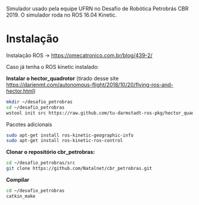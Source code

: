 Simulador usado pela equipe UFRN no Desafio de Robótica Petrobrás CBR 2019. O simulador roda no ROS 16.04 Kinetic.

# Instalação

Instalação ROS -> https://omecatronico.com.br/blog/439-2/

Caso já tenha o ROS kinetic instalado:

**Instalar o hector_quadrotor** (tirado desse site https://darienmt.com/autonomous-flight/2018/10/20/flying-ros-and-hector.html)

```bash
mkdir ~/desafio_petrobras
cd ~/desafio_petrobras
wstool init src https://raw.github.com/tu-darmstadt-ros-pkg/hector_quadrotor/kinetic-devel/tutorials.rosinstall
```

Pacotes adicionais


```bash
sudo apt-get install ros-kinetic-geographic-info
sudo apt-get install ros-kinetic-ros-control
```

**Clonar o repositório cbr_petrobras:**

```bash
cd ~/desafio_petrobras/src
git clone https://github.com/Natalnet/cbr_petrobras.git
```

**Compilar**

```bash
cd ~/desafio_petrobras
catkin_make
```

